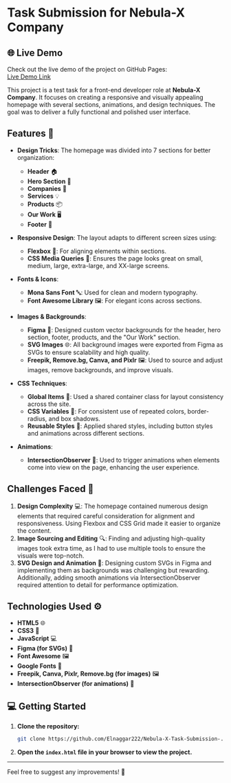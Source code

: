 # **Task Submission for Nebula-X Company**

## 🌐 **Live Demo**

Check out the live demo of the project on GitHub Pages:  
[Live Demo Link]([https://[YourGitHubUsername].github.io/[RepoName]](https://elnaggar222.github.io/Nebula-X-Task-Submission-/))


This project is a test task for a front-end developer role at **Nebula-X Company**. It focuses on creating a responsive and visually appealing homepage with several sections, animations, and design techniques. The goal was to deliver a fully functional and polished user interface.

## **Features** 📝

- **Design Tricks**: The homepage was divided into 7 sections for better organization:

  - **Header** 🏠
  - **Hero Section** 🌟
  - **Companies** 💼
  - **Services** 💡
  - **Products** 📦
  - **Our Work** 🖥️
  - **Footer** 🔽

- **Responsive Design**: The layout adapts to different screen sizes using:

  - **Flexbox** 🧩: For aligning elements within sections.
  - **CSS Media Queries** 📱: Ensures the page looks great on small, medium, large, extra-large, and XX-large screens.

- **Fonts & Icons**:

  - **Mona Sans Font** 🔤: Used for clean and modern typography.
  - **Font Awesome Library** 🖼️: For elegant icons across sections.

- **Images & Backgrounds**:

  - **Figma** 🎨: Designed custom vector backgrounds for the header, hero section, footer, products, and the "Our Work" section.
  - **SVG Images** 🌐: All background images were exported from Figma as SVGs to ensure scalability and high quality.
  - **Freepik, Remove.bg, Canva, and Pixlr** 🖼️: Used to source and adjust images, remove backgrounds, and improve visuals.

- **CSS Techniques**:

  - **Global Items** 🧰: Used a shared container class for layout consistency across the site.
  - **CSS Variables** 🎨: For consistent use of repeated colors, border-radius, and box shadows.
  - **Reusable Styles** 🔄: Applied shared styles, including button styles and animations across different sections.

- **Animations**:
  - **IntersectionObserver** 👀: Used to trigger animations when elements come into view on the page, enhancing the user experience.

## **Challenges Faced** 🤔

1. **Design Complexity** 💻: The homepage contained numerous design elements that required careful consideration for alignment and responsiveness. Using Flexbox and CSS Grid made it easier to organize the content.
2. **Image Sourcing and Editing** 🔍: Finding and adjusting high-quality images took extra time, as I had to use multiple tools to ensure the visuals were top-notch.
3. **SVG Design and Animation** 🎨: Designing custom SVGs in Figma and implementing them as backgrounds was challenging but rewarding. Additionally, adding smooth animations via IntersectionObserver required attention to detail for performance optimization.

## **Technologies Used** ⚙️

- **HTML5** 🌐
- **CSS3** 🎨
- **JavaScript** 💻
- **Figma (for SVGs)** 🎨
- **Font Awesome** 🖼️
- **Google Fonts** 📝
- **Freepik, Canva, Pixlr, Remove.bg (for images)** 🖼️
- **IntersectionObserver (for animations)** 👀

## 💻 **Getting Started**

1. **Clone the repository:**
   ```bash
   git clone https://github.com/Elnaggar222/Nebula-X-Task-Submission-.git
   ```
2. **Open the `index.html` file in your browser to view the project.**

---

Feel free to suggest any improvements! 🚀
